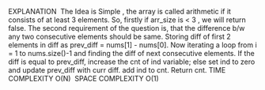 EXPLANATION
​
The Idea is Simple , the array is called arithmetic if it consists of at least 3 elements.
So, firstly if arr_size is < 3 , we will return false.
The second requirement of the question is, that the difference b/w any two consecutive elements should be same.
Storing diff of first 2 elements in diff as prev_diff = nums[1] - nums[0].
Now iterating a loop from i = 1 to nums.size()-1 and finding the diff of next consecutive elements.
If the diff is equal to prev_diff, increase the cnt of ind variable;
else set ind to zero and update prev_diff with curr diff.
add ind to cnt.
Return cnt.
TIME COMPLEXITY
O(N)
​
SPACE COMPLEXITY
O(1)
​